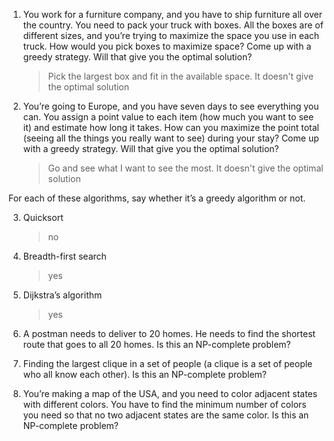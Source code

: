 1. You work for a furniture company, and you have to ship furniture all over the country. You need to pack your truck with boxes. All
the boxes are of different sizes, and you’re trying to maximize the space you use in each truck. How would you pick boxes to maximize
space? Come up with a greedy strategy. Will that give you the optimal solution?

    > Pick the largest box and fit in the available space. It doesn't give the optimal solution

2. You’re going to Europe, and you have seven days to see everything you can. You assign a point value to each item (how much you want to see it) 
and estimate how long it takes. How can you maximize the point total (seeing all the things you really want to see) during your
stay? Come up with a greedy strategy. Will that give you the optimal solution?

    >   Go and see what I want to see the most. It doesn't give the optimal solution

For each of these algorithms, say whether it’s a greedy algorithm or not.

3. Quicksort

    > no

4. Breadth-first search

    > yes

5. Dijkstra’s algorithm

    > yes

6. A postman needs to deliver to 20 homes. He needs to find the shortest route that goes to all 20 homes. Is this an NP-complete problem?

7. Finding the largest clique in a set of people (a clique is a set of people who all know each other). Is this an NP-complete problem?

8. You’re making a map of the USA, and you need to color adjacent states with different colors. You have to find the minimum number of colors you need so that 
no two adjacent states are the same color. Is this an NP-complete problem?